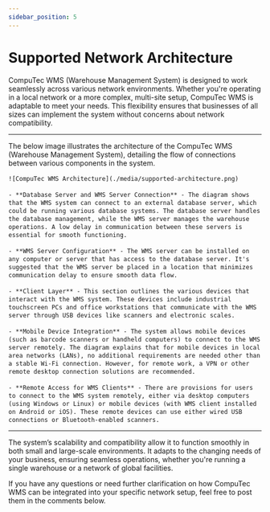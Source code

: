 ```yaml
---
sidebar_position: 5
---
```


# Supported Network Architecture

CompuTec WMS (Warehouse Management System) is designed to work seamlessly across various network environments. Whether you're operating in a local network or a more complex, multi-site setup, CompuTec WMS is adaptable to meet your needs. This flexibility ensures that businesses of all sizes can implement the system without concerns about network compatibility.

---

The below image illustrates the architecture of the CompuTec WMS (Warehouse Management System), detailing the flow of connections between various components in the system.

    ![CompuTec WMS Architecture](./media/supported-architecture.png)

    - **Database Server and WMS Server Connection** - The diagram shows that the WMS system can connect to an external database server, which could be running various database systems. The database server handles the database management, while the WMS server manages the warehouse operations. A low delay in communication between these servers is essential for smooth functioning.

    - **WMS Server Configuration** - The WMS server can be installed on any computer or server that has access to the database server. It's suggested that the WMS server be placed in a location that minimizes communication delay to ensure smooth data flow.

    - **Client Layer** - This section outlines the various devices that interact with the WMS system. These devices include industrial touchscreen PCs and office workstations that communicate with the WMS server through USB devices like scanners and electronic scales.

    - **Mobile Device Integration** - The system allows mobile devices (such as barcode scanners or handheld computers) to connect to the WMS server remotely. The diagram explains that for mobile devices in local area networks (LANs), no additional requirements are needed other than a stable Wi-Fi connection. However, for remote work, a VPN or other remote desktop connection solutions are recommended.

    - **Remote Access for WMS Clients** - There are provisions for users to connect to the WMS system remotely, either via desktop computers (using Windows or Linux) or mobile devices (with WMS client installed on Android or iOS). These remote devices can use either wired USB connections or Bluetooth-enabled scanners.

---
The system’s scalability and compatibility allow it to function smoothly in both small and large-scale environments. It adapts to the changing needs of your business, ensuring seamless operations, whether you're running a single warehouse or a network of global facilities.

If you have any questions or need further clarification on how CompuTec WMS can be integrated into your specific network setup, feel free to post them in the comments below.
